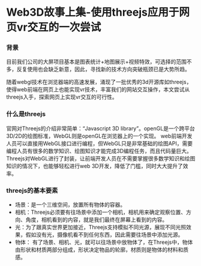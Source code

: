 # Web3D故事上集-使用threejs应用于网页vr交互的一次尝试

### 背景

目前我们公司的大屏项目基本是图表统计+地图展示+视频特效，可选择的范围不多，反复使用也会缺乏新意，因此，寻找新的技术方向突破瓶颈已是大势所趋。

随着webgl技术在浏览器端的高速发展，涌现了一批优秀的3d开源库如threejs，使得web前端在网页上也能实现vr技术，丰富我们的网站交互操作，本文尝试从threejs入手，探索网页上实现vr交互的可行性。

### 什么是threejs

官网对Threejs的介绍非常简单：“Javascript 3D library”。openGL是一个跨平台3D/2D的绘图标准，WebGL则是openGL在浏览器上的一个实现。
web前端开发人员可以直接用WebGL接口进行编程，但WebGL只是非常基础的绘图API，需要编程人员有很多的数学知识、绘图知识才能完成3D编程任务，而且代码量巨大。
Threejs对WebGL进行了封装，让前端开发人员在不需要掌握很多数学知识和绘图知识的情况下，也能够轻松进行web 3D开发，降低了门槛，同时大大提升了效率。

### threejs的基本要素

* 场景：是一个三维空间，放置所有物体的容器。
* 相机：Threejs必须要有往场景中添加一个相机，相机用来确定观察位置、方向、角度，相机看到的内容，就是我们最终在屏幕上看到的内容。
* 光：为了跟真实世界更加接近，Threejs支持模拟不同光源，展现不同光照效果，假如没有光，摄像机看不到任何东西，因此需要往场景中添加光源。
* 物体： 有了场景、相机、光，就可以往场景中放物体了，在Threejs中，物体由形状和材质两部分组成，形状决定物品的轮廓，材质则是物体的材料和质感。
